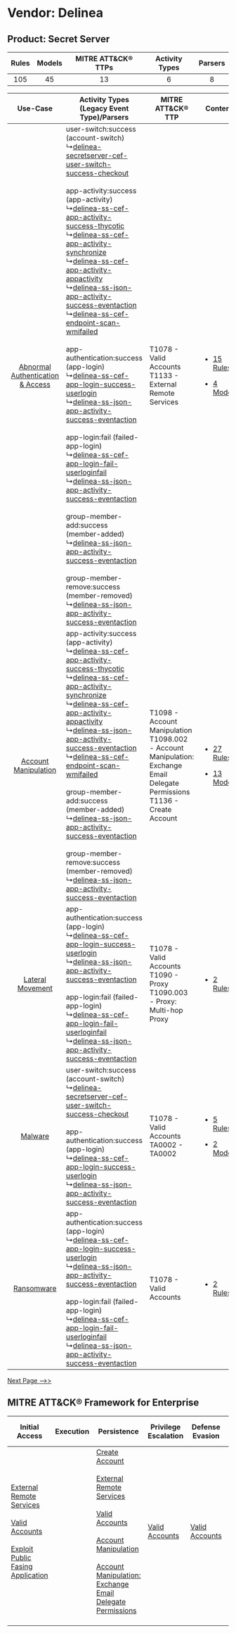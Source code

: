 Vendor: Delinea
===============
Product: Secret Server
----------------------
| Rules | Models | MITRE ATT&CK® TTPs | Activity Types | Parsers |
|:-----:|:------:|:------------------:|:--------------:|:-------:|
|  105  |   45   |         13         |       6        |    8    |

|    Use-Case    | Activity Types (Legacy Event Type)/Parsers    | MITRE ATT&CK® TTP    | Content    |
|:----:| ---- | ---- | ---- |
| [Abnormal Authentication & Access](../../../UseCases/uc_abnormal_authentication_&_access.md) |  user-switch:success (account-switch)<br> ↳[delinea-secretserver-cef-user-switch-success-checkout](Ps/pC_delineasecretservercefuserswitchsuccesscheckout.md)<br><br> app-activity:success (app-activity)<br> ↳[delinea-ss-cef-app-activity-success-thycotic](Ps/pC_delineasscefappactivitysuccessthycotic.md)<br> ↳[delinea-ss-cef-app-activity-synchronize](Ps/pC_delineasscefappactivitysynchronize.md)<br> ↳[delinea-ss-cef-app-activity-appactivity](Ps/pC_delineasscefappactivityappactivity.md)<br> ↳[delinea-ss-json-app-activity-success-eventaction](Ps/pC_delineassjsonappactivitysuccesseventaction.md)<br> ↳[delinea-ss-cef-endpoint-scan-wmifailed](Ps/pC_delineasscefendpointscanwmifailed.md)<br><br> app-authentication:success (app-login)<br> ↳[delinea-ss-cef-app-login-success-userlogin](Ps/pC_delineasscefapploginsuccessuserlogin.md)<br> ↳[delinea-ss-json-app-activity-success-eventaction](Ps/pC_delineassjsonappactivitysuccesseventaction.md)<br><br> app-login:fail (failed-app-login)<br> ↳[delinea-ss-cef-app-login-fail-userloginfail](Ps/pC_delineasscefapploginfailuserloginfail.md)<br> ↳[delinea-ss-json-app-activity-success-eventaction](Ps/pC_delineassjsonappactivitysuccesseventaction.md)<br><br> group-member-add:success (member-added)<br> ↳[delinea-ss-json-app-activity-success-eventaction](Ps/pC_delineassjsonappactivitysuccesseventaction.md)<br><br> group-member-remove:success (member-removed)<br> ↳[delinea-ss-json-app-activity-success-eventaction](Ps/pC_delineassjsonappactivitysuccesseventaction.md)<br> | T1078 - Valid Accounts<br>T1133 - External Remote Services<br>    | [<ul><li>15 Rules</li></ul><ul><li>4 Models</li></ul>](RM/r_m_delinea_secret_server_Abnormal_Authentication_&_Access.md) |
|    [Account Manipulation](../../../UseCases/uc_account_manipulation.md)    |  app-activity:success (app-activity)<br> ↳[delinea-ss-cef-app-activity-success-thycotic](Ps/pC_delineasscefappactivitysuccessthycotic.md)<br> ↳[delinea-ss-cef-app-activity-synchronize](Ps/pC_delineasscefappactivitysynchronize.md)<br> ↳[delinea-ss-cef-app-activity-appactivity](Ps/pC_delineasscefappactivityappactivity.md)<br> ↳[delinea-ss-json-app-activity-success-eventaction](Ps/pC_delineassjsonappactivitysuccesseventaction.md)<br> ↳[delinea-ss-cef-endpoint-scan-wmifailed](Ps/pC_delineasscefendpointscanwmifailed.md)<br><br> group-member-add:success (member-added)<br> ↳[delinea-ss-json-app-activity-success-eventaction](Ps/pC_delineassjsonappactivitysuccesseventaction.md)<br><br> group-member-remove:success (member-removed)<br> ↳[delinea-ss-json-app-activity-success-eventaction](Ps/pC_delineassjsonappactivitysuccesseventaction.md)<br>    | T1098 - Account Manipulation<br>T1098.002 - Account Manipulation: Exchange Email Delegate Permissions<br>T1136 - Create Account<br> | [<ul><li>27 Rules</li></ul><ul><li>13 Models</li></ul>](RM/r_m_delinea_secret_server_Account_Manipulation.md)    |
|    [Lateral Movement](../../../UseCases/uc_lateral_movement.md)    |  app-authentication:success (app-login)<br> ↳[delinea-ss-cef-app-login-success-userlogin](Ps/pC_delineasscefapploginsuccessuserlogin.md)<br> ↳[delinea-ss-json-app-activity-success-eventaction](Ps/pC_delineassjsonappactivitysuccesseventaction.md)<br><br> app-login:fail (failed-app-login)<br> ↳[delinea-ss-cef-app-login-fail-userloginfail](Ps/pC_delineasscefapploginfailuserloginfail.md)<br> ↳[delinea-ss-json-app-activity-success-eventaction](Ps/pC_delineassjsonappactivitysuccesseventaction.md)<br>    | T1078 - Valid Accounts<br>T1090 - Proxy<br>T1090.003 - Proxy: Multi-hop Proxy<br>    | [<ul><li>2 Rules</li></ul>](RM/r_m_delinea_secret_server_Lateral_Movement.md)    |
|    [Malware](../../../UseCases/uc_malware.md)    |  user-switch:success (account-switch)<br> ↳[delinea-secretserver-cef-user-switch-success-checkout](Ps/pC_delineasecretservercefuserswitchsuccesscheckout.md)<br><br> app-authentication:success (app-login)<br> ↳[delinea-ss-cef-app-login-success-userlogin](Ps/pC_delineasscefapploginsuccessuserlogin.md)<br> ↳[delinea-ss-json-app-activity-success-eventaction](Ps/pC_delineassjsonappactivitysuccesseventaction.md)<br>    | T1078 - Valid Accounts<br>TA0002 - TA0002<br>    | [<ul><li>5 Rules</li></ul><ul><li>2 Models</li></ul>](RM/r_m_delinea_secret_server_Malware.md)    |
|    [Ransomware](../../../UseCases/uc_ransomware.md)    |  app-authentication:success (app-login)<br> ↳[delinea-ss-cef-app-login-success-userlogin](Ps/pC_delineasscefapploginsuccessuserlogin.md)<br> ↳[delinea-ss-json-app-activity-success-eventaction](Ps/pC_delineassjsonappactivitysuccesseventaction.md)<br><br> app-login:fail (failed-app-login)<br> ↳[delinea-ss-cef-app-login-fail-userloginfail](Ps/pC_delineasscefapploginfailuserloginfail.md)<br> ↳[delinea-ss-json-app-activity-success-eventaction](Ps/pC_delineassjsonappactivitysuccesseventaction.md)<br>    | T1078 - Valid Accounts<br>    | [<ul><li>2 Rules</li></ul>](RM/r_m_delinea_secret_server_Ransomware.md)    |
[Next Page -->>](2_ds_delinea_secret_server.md)

MITRE ATT&CK® Framework for Enterprise
--------------------------------------
| Initial Access                                                                                                                                                                                                                         | Execution | Persistence                                                                                                                                                                                                                                                                                                                                                                                                    | Privilege Escalation                                                | Defense Evasion                                                     | Credential Access                                                                     | Discovery | Lateral Movement | Collection                                                                                                                                                            | Command and Control                                                                                                                       | Exfiltration | Impact |
| -------------------------------------------------------------------------------------------------------------------------------------------------------------------------------------------------------------------------------------- | --------- | -------------------------------------------------------------------------------------------------------------------------------------------------------------------------------------------------------------------------------------------------------------------------------------------------------------------------------------------------------------------------------------------------------------- | ------------------------------------------------------------------- | ------------------------------------------------------------------- | ------------------------------------------------------------------------------------- | --------- | ---------------- | --------------------------------------------------------------------------------------------------------------------------------------------------------------------- | ----------------------------------------------------------------------------------------------------------------------------------------- | ------------ | ------ |
| [External Remote Services](https://attack.mitre.org/techniques/T1133)<br><br>[Valid Accounts](https://attack.mitre.org/techniques/T1078)<br><br>[Exploit Public Fasing Application](https://attack.mitre.org/techniques/T1190)<br><br> |           | [Create Account](https://attack.mitre.org/techniques/T1136)<br><br>[External Remote Services](https://attack.mitre.org/techniques/T1133)<br><br>[Valid Accounts](https://attack.mitre.org/techniques/T1078)<br><br>[Account Manipulation](https://attack.mitre.org/techniques/T1098)<br><br>[Account Manipulation: Exchange Email Delegate Permissions](https://attack.mitre.org/techniques/T1098/002)<br><br> | [Valid Accounts](https://attack.mitre.org/techniques/T1078)<br><br> | [Valid Accounts](https://attack.mitre.org/techniques/T1078)<br><br> | [Credentials from Password Stores](https://attack.mitre.org/techniques/T1555)<br><br> |           |                  | [Email Collection](https://attack.mitre.org/techniques/T1114)<br><br>[Email Collection: Email Forwarding Rule](https://attack.mitre.org/techniques/T1114/003)<br><br> | [Proxy: Multi-hop Proxy](https://attack.mitre.org/techniques/T1090/003)<br><br>[Proxy](https://attack.mitre.org/techniques/T1090)<br><br> |              |        |
